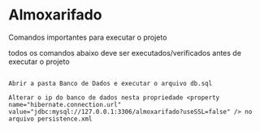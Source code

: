 # Almoxarifado

Comandos importantes para executar o projeto

todos os comandos abaixo deve ser executados/verificados antes de executar o projeto

```

Abrir a pasta Banco de Dados e executar o arquivo db.sql

Alterar o ip do banco de dados nesta propriedade <property name="hibernate.connection.url" value="jdbc:mysql://127.0.0.1:3306/almoxarifado?useSSL=false" /> no arquivo persistence.xml
